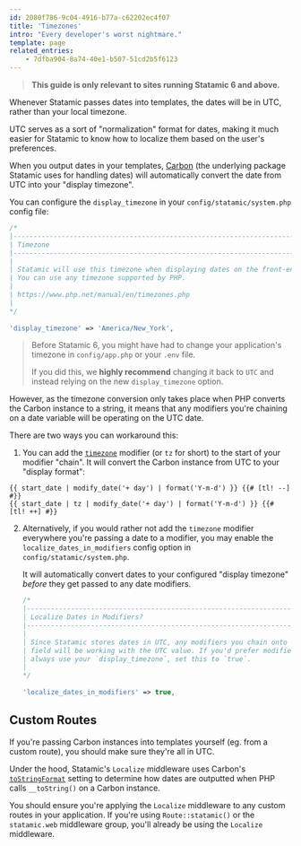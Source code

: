 ```yaml
---
id: 2080f786-9c04-4916-b77a-c62202ec4f07
title: 'Timezones'
intro: "Every developer's worst nightmare."
template: page
related_entries:
    - 7dfba904-8a74-40e1-b507-51cd2b5f6123
---
```


> **This guide is only relevant to sites running Statamic 6 and above.**

Whenever Statamic passes dates into templates, the dates will be in UTC, rather than your local timezone.

UTC serves as a sort of "normalization" format for dates, making it much easier for Statamic to know how to localize them based on the user's preferences.

When you output dates in your templates, [Carbon](https://carbon.nesbot.com) (the underlying package Statamic uses for handling dates) will automatically convert the date from UTC into your "display timezone".

You can configure the `display_timezone` in your `config/statamic/system.php` config file:

```php
/*  
|--------------------------------------------------------------------------  
| Timezone  
|--------------------------------------------------------------------------  
|  
| Statamic will use this timezone when displaying dates on the front-end.  
| You can use any timezone supported by PHP.  
|  
| https://www.php.net/manual/en/timezones.php  
|  
*/  
  
'display_timezone' => 'America/New_York',
```

> Before Statamic 6, you might have had to change your application's timezone in `config/app.php` or your `.env` file.
> 
> If you did this, we **highly recommend** changing it back to `UTC` and instead relying on the new `display_timezone` option.

However, as the timezone conversion only takes place when PHP converts the Carbon instance to a string, it means that any modifiers you're chaining on a date variable will be operating on the UTC date.

There are two ways you can workaround this:

1. You can add the  [`timezone`](https://statamic.dev.test/modifiers/timezone) modifier (or `tz` for short) to the start of your modifier "chain". It will convert the Carbon instance from UTC to your "display format":
  
  ```antlers
  {{ start_date | modify_date('+ day') | format('Y-m-d') }} {{# [tl! --] #}}
  {{ start_date | tz | modify_date('+ day') | format('Y-m-d') }} {{# [tl! ++] #}}
  ```

2. Alternatively, if you would rather not add the `timezone` modifier everywhere you're passing a date to a modifier, you may enable the `localize_dates_in_modifiers` config option in `config/statamic/system.php`.
   
	It will automatically convert dates to your configured "display timezone" *before* they get passed to any date modifiers.
	
	```php
	/*  
	|--------------------------------------------------------------------------  
	| Localize Dates in Modifiers?  
	|--------------------------------------------------------------------------  
	|  
	| Since Statamic stores dates in UTC, any modifiers you chain onto a date  
	| field will be working with the UTC value. If you'd prefer modifiers to  
	| always use your `display_timezone`, set this to `true`.  
	|  
	*/  
	  
	'localize_dates_in_modifiers' => true,
	```

## Custom Routes
If you're passing Carbon instances into templates yourself (eg. from a custom route), you should make sure they're all in UTC.

Under the hood, Statamic's `Localize` middleware uses Carbon's [`toStringFormat`](https://carbon.nesbot.com/docs/#api-formatting) setting to determine how dates are outputted when PHP calls `__toString()` on a Carbon instance.

You should ensure you're applying the `Localize` middleware to any custom routes in your application. If you're using `Route::statamic()` or the `statamic.web` middleware group, you'll already be using the `Localize` middleware.